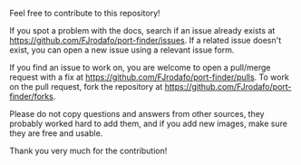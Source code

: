 Feel free to contribute to this repository!

If you spot a problem with the docs, search if an issue already exists at https://github.com/FJrodafo/port-finder/issues. If a related issue doesn't exist, you can open a new issue using a relevant issue form.

If you find an issue to work on, you are welcome to open a pull/merge request with a fix at https://github.com/FJrodafo/port-finder/pulls. To work on the pull request, fork the repository at https://github.com/FJrodafo/port-finder/forks.

Please do not copy questions and answers from other sources, they probably worked hard to add them, and if you add new images, make sure they are free and usable.

Thank you very much for the contribution!